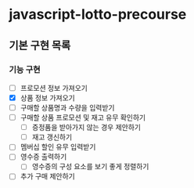 # javascript-lotto-precourse

## 기본 구현 목록

### 기능 구현

- [ ] 프로모션 정보 가져오기
- [x] 상품 정보 가져오기
- [ ] 구매할 상품명과 수량을 입력받기
- [ ] 구매할 상품 프로모션 및 재고 유무 확인하기
  - [ ] 증정품을 받아가지 않는 경우 제안하기
  - [ ] 재고 갱신하기
- [ ] 멤버십 할인 유무 입력받기
- [ ] 영수증 출력하기
  - [ ] 영수증의 구성 요소를 보기 좋게 정렬하기
- [ ] 추가 구매 제안하기
